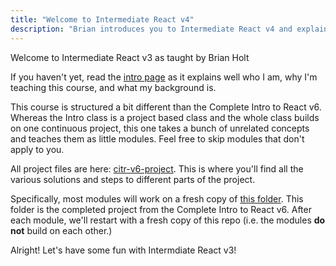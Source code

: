 ```yaml
---
title: "Welcome to Intermediate React v4"
description: "Brian introduces you to Intermediate React v4 and explains how the course is structured."
---
```


Welcome to Intermediate React v3 as taught by Brian Holt

If you haven't yet, read the [intro page][intro] as it explains well who I am, why I'm teaching this course, and what my background is.

This course is structured a bit different than the Complete Intro to React v6. Whereas the Intro class is a project based class and the whole class builds on one continuous project, this one takes a bunch of unrelated concepts and teaches them as little modules. Feel free to skip modules that don't apply to you.

All project files are here: [citr-v6-project][citr]. This is where you'll find all the various solutions and steps to different parts of the project.

Specifically, most modules will work on a fresh copy of [this folder][project]. This folder is the completed project from the Complete Intro to React v6. After each module, we'll restart with a fresh copy of this repo (i.e. the modules **do not** build on each other.)

Alright! Let's have some fun with Intermdiate React v3!

[intro]: https://btholt.github.io/complete-intro-to-react-v6/intro
[citr]: https://github.com/btholt/citr-v6-project/
[project]: https://github.com/btholt/citr-v7-project/tree/master/12-portals-and-refs
